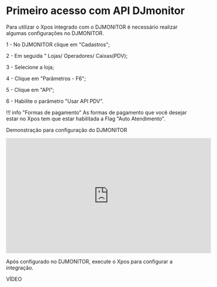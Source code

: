 # **Primeiro acesso com API DJmonitor**

Para utilizar o Xpos integrado com o DJMONITOR é necessário realizar algumas configurações no DJMONITOR.

1 - No DJMONITOR clique em "Cadastros";

2 - Em seguida " Lojas/ Operadores/ Caixas(PDV);

3 - Selecione a loja;

4 - Clique em "Parâmetros - F6";

5 - Clique em "API";

6 - Habilite o parâmetro "Usar API PDV".

!!! info "Formas de pagamento"
        As formas de pagamento que você desejar estar no Xpos tem que estar habilitada a Flag "Auto Atendimento".

Demonstração para configuração do DJMONITOR 

<iframe width="560" height="315" src="https://www.youtube.com/embed/K5tnY2iaRhI?si=ETI60X-GWlbkkWrn" title="YouTube video player" frameborder="0" allow="accelerometer; autoplay; clipboard-write; encrypted-media; gyroscope; picture-in-picture; web-share" allowfullscreen></iframe>

Após configurado no DJMONITOR, execute o Xpos para configurar a integração.


VÍDEO

